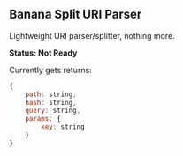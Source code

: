 Banana Split URI Parser
-----------------------
Lightweight URI parser/splitter, nothing more.

__Status: Not Ready__

Currently gets returns:

``` js
{
    path: string,
    hash: string,
    query: string,
    params: {
        key: string
    }
}
```